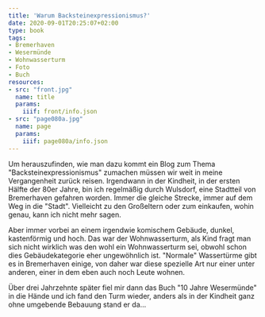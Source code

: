 ```yaml
---
title: 'Warum Backsteinexpressionismus?'
date: 2020-09-01T20:25:07+02:00
type: book
tags:
- Bremerhaven
- Wesermünde
- Wohnwasserturm
- Foto
- Buch
resources:
- src: "front.jpg"
  name: title
  params:
    iiif: front/info.json
- src: "page080a.jpg"
  name: page
  params:
    iiif: page080a/info.json
---
```


Um herauszufinden, wie man dazu kommt ein Blog zum Thema "Backsteinexpressionismus"  zumachen müssen wir weit in meine Vergangenheit zurück reisen.
Irgendwann in der Kindheit, in der ersten Hälfte der 80er Jahre, bin ich regelmäßig durch Wulsdorf, eine Stadtteil von Bremerhaven gefahren worden. Immer die gleiche Strecke, immer auf dem Weg in die "Stadt". Vielleicht zu den Großeltern oder zum einkaufen, wohin genau, kann ich nicht mehr sagen.

Aber immer vorbei an einem irgendwie komischem Gebäude, dunkel, kastenförmig und hoch. Das war der Wohnwasserturm, als Kind fragt man sich nicht wirklich was den wohl ein Wohnwasserturm sei, obwohl schon dies Gebäudekategorie eher ungewöhnlich ist. "Normale" Wassertürme gibt es in Bremerhaven einige, von daher war diese spezielle Art nur einer unter anderen, einer in dem eben auch noch Leute wohnen.

 Über drei Jahrzehnte später fiel mir dann das Buch "10 Jahre Wesermünde" in die Hände und ich fand den Turm wieder, anders als in der Kindheit ganz ohne umgebende Bebauung stand er da...

